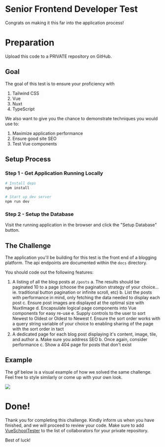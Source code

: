 # Senior Frontend Developer Test

Congrats on making it this far into the application process! 

# Preparation

Upload this code to a PRIVATE repository on GitHub.

## Goal

The goal of this test is to ensure your proficiency with

1. Tailwind CSS
2. Vue
3. Nuxt
4. TypeScript

We also want to give you the chance to demonstrate techniques you would use to:

1. Maximize application performance
2. Ensure good site SEO
3. Test Vue components

## Setup Process

### Step 1 - Get Application Running Locally

```bash
# Install deps
npm install

# Start up dev server
npm run dev
```

### Step 2 - Setup the Database

Visit the running application in the browser and click the "Setup Database" button.

## The Challenge

The application you'll be building for this test is the front end of a blogging platform. The api endpoints are documented within the `docs` directory.

You should code out the following features:

1. A listing of all the blog posts at `/posts`
   a. The results should be paginated 10 to a page (choose the pagination strategy of your choice... ie. traditional button pagination or infinite scroll, etc)
   b. List the posts with performance in mind, only fetching the data needed to display each post
   c. Ensure post images are displayed at the optimal size with NuxtImage
   d. Encapsulate logical page components into Vue components for easy re-use
   e. Supply controls to the user to sort Newest to Oldest or Oldest to Newest
   f. Ensure the sort order works with a query string variable of your choice to enabling sharing of the page with the sort order in tact
2. A dedicated page for each blog post displaying it's content, image, tile, and author
   a. Make sure you address SEO
   b. Once again, consider performance
   c. Show a 404 page for posts that don't exist

## Example

The gif below is a visual example of how we solved the same challenge. Feel free to style similarly or come up with your own look.

![](./docs/images/example.gif)

# Done!

Thank you for completing this challenge. Kindly inform us when you have finished, and we will proceed to review your code. Make sure to add [VueSchoolTester](https://github.com/VueSchoolTester) to the list of collaborators for your private repository.

Best of luck!
